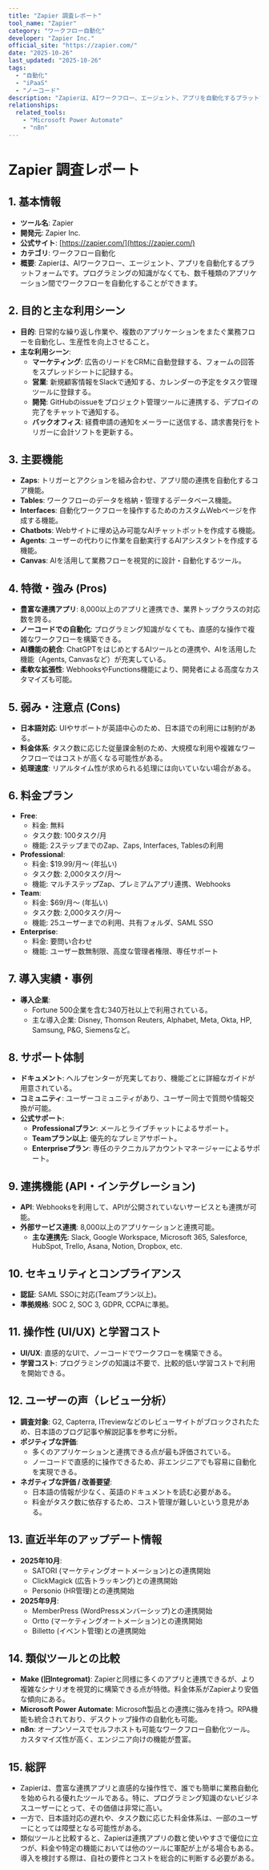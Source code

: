 ```yaml
---
title: "Zapier 調査レポート"
tool_name: "Zapier"
category: "ワークフロー自動化"
developer: "Zapier Inc."
official_site: "https://zapier.com/"
date: "2025-10-26"
last_updated: "2025-10-26"
tags:
  - "自動化"
  - "iPaaS"
  - "ノーコード"
description: "Zapierは、AIワークフロー、エージェント、アプリを自動化するプラットフォームです。プログラミングの知識がなくても、数千種類のアプリケーション間でワークフローを自動化することができます。"
relationships:
  related_tools:
    - "Microsoft Power Automate"
    - "n8n"
---
```


# **Zapier 調査レポート**

## **1. 基本情報**

* **ツール名**: Zapier
* **開発元**: Zapier Inc.
* **公式サイト**: [https://zapier.com/](https://zapier.com/)
* **カテゴリ**: ワークフロー自動化
* **概要**: Zapierは、AIワークフロー、エージェント、アプリを自動化するプラットフォームです。プログラミングの知識がなくても、数千種類のアプリケーション間でワークフローを自動化することができます。

## **2. 目的と主な利用シーン**

* **目的**: 日常的な繰り返し作業や、複数のアプリケーションをまたぐ業務フローを自動化し、生産性を向上させること。
* **主な利用シーン**:
    * **マーケティング**: 広告のリードをCRMに自動登録する、フォームの回答をスプレッドシートに記録する。
    * **営業**: 新規顧客情報をSlackで通知する、カレンダーの予定をタスク管理ツールに登録する。
    * **開発**: GitHubのissueをプロジェクト管理ツールに連携する、デプロイの完了をチャットで通知する。
    * **バックオフィス**: 経費申請の通知をメーラーに送信する、請求書発行をトリガーに会計ソフトを更新する。

## **3. 主要機能**

* **Zaps**: トリガーとアクションを組み合わせ、アプリ間の連携を自動化するコア機能。
* **Tables**: ワークフローのデータを格納・管理するデータベース機能。
* **Interfaces**: 自動化ワークフローを操作するためのカスタムWebページを作成する機能。
* **Chatbots**: Webサイトに埋め込み可能なAIチャットボットを作成する機能。
* **Agents**: ユーザーの代わりに作業を自動実行するAIアシスタントを作成する機能。
* **Canvas**: AIを活用して業務フローを視覚的に設計・自動化するツール。

## **4. 特徴・強み (Pros)**

* **豊富な連携アプリ**: 8,000以上のアプリと連携でき、業界トップクラスの対応数を誇る。
* **ノーコードでの自動化**: プログラミング知識がなくても、直感的な操作で複雑なワークフローを構築できる。
* **AI機能の統合**: ChatGPTをはじめとするAIツールとの連携や、AIを活用した機能（Agents, Canvasなど）が充実している。
* **柔軟な拡張性**: WebhooksやFunctions機能により、開発者による高度なカスタマイズも可能。

## **5. 弱み・注意点 (Cons)**

* **日本語対応**: UIやサポートが英語中心のため、日本語での利用には制約がある。
* **料金体系**: タスク数に応じた従量課金制のため、大規模な利用や複雑なワークフローではコストが高くなる可能性がある。
* **処理速度**: リアルタイム性が求められる処理には向いていない場合がある。

## **6. 料金プラン**

* **Free**:
    * 料金: 無料
    * タスク数: 100タスク/月
    * 機能: 2ステップまでのZap、Zaps, Interfaces, Tablesの利用
* **Professional**:
    * 料金: $19.99/月〜 (年払い)
    * タスク数: 2,000タスク/月〜
    * 機能: マルチステップZap、プレミアムアプリ連携、Webhooks
* **Team**:
    * 料金: $69/月〜 (年払い)
    * タスク数: 2,000タスク/月〜
    * 機能: 25ユーザーまでの利用、共有フォルダ、SAML SSO
* **Enterprise**:
    * 料金: 要問い合わせ
    * 機能: ユーザー数無制限、高度な管理者権限、専任サポート

## **7. 導入実績・事例**

* **導入企業**:
    * Fortune 500企業を含む340万社以上で利用されている。
    * 主な導入企業: Disney, Thomson Reuters, Alphabet, Meta, Okta, HP, Samsung, P&G, Siemensなど。

## **8. サポート体制**

* **ドキュメント**: ヘルプセンターが充実しており、機能ごとに詳細なガイドが用意されている。
* **コミュニティ**: ユーザーコミュニティがあり、ユーザー同士で質問や情報交換が可能。
* **公式サポート**:
    * **Professionalプラン**: メールとライブチャットによるサポート。
    * **Teamプラン以上**: 優先的なプレミアサポート。
    * **Enterpriseプラン**: 専任のテクニカルアカウントマネージャーによるサポート。

## **9. 連携機能 (API・インテグレーション)**

* **API**: Webhooksを利用して、APIが公開されていないサービスとも連携が可能。
* **外部サービス連携**: 8,000以上のアプリケーションと連携可能。
    * **主な連携先**: Slack, Google Workspace, Microsoft 365, Salesforce, HubSpot, Trello, Asana, Notion, Dropbox, etc.

## **10. セキュリティとコンプライアンス**

* **認証**: SAML SSOに対応(Teamプラン以上)。
* **準拠規格**: SOC 2, SOC 3, GDPR, CCPAに準拠。

## **11. 操作性 (UI/UX) と学習コスト**

* **UI/UX**: 直感的なUIで、ノーコードでワークフローを構築できる。
* **学習コスト**: プログラミングの知識は不要で、比較的低い学習コストで利用を開始できる。

## **12. ユーザーの声（レビュー分析）**

* **調査対象**: G2, Capterra, ITreviewなどのレビューサイトがブロックされたため、日本語のブログ記事や解説記事を参考に分析。
* **ポジティブな評価**:
    * 多くのアプリケーションと連携できる点が最も評価されている。
    * ノーコードで直感的に操作できるため、非エンジニアでも容易に自動化を実現できる。
* **ネガティブな評価 / 改善要望**:
    * 日本語の情報が少なく、英語のドキュメントを読む必要がある。
    * 料金がタスク数に依存するため、コスト管理が難しいという意見がある。

## **13. 直近半年のアップデート情報**

* **2025年10月**:
    * SATORI (マーケティングオートメーション)との連携開始
    * ClickMagick (広告トラッキング)との連携開始
    * Personio (HR管理)との連携開始
* **2025年9月**:
    * MemberPress (WordPressメンバーシップ)との連携開始
    * Ortto (マーケティングオートメーション)との連携開始
    * Billetto (イベント管理)との連携開始

## **14. 類似ツールとの比較**

* **Make (旧Integromat)**: Zapierと同様に多くのアプリと連携できるが、より複雑なシナリオを視覚的に構築できる点が特徴。料金体系がZapierより安価な傾向にある。
* **Microsoft Power Automate**: Microsoft製品との連携に強みを持つ。RPA機能も統合されており、デスクトップ操作の自動化も可能。
* **n8n**: オープンソースでセルフホストも可能なワークフロー自動化ツール。カスタマイズ性が高く、エンジニア向けの機能が豊富。

## **15. 総評**

* Zapierは、豊富な連携アプリと直感的な操作性で、誰でも簡単に業務自動化を始められる優れたツールである。特に、プログラミング知識のないビジネスユーザーにとって、その価値は非常に高い。
* 一方で、日本語対応の遅れや、タスク数に応じた料金体系は、一部のユーザーにとっては障壁となる可能性がある。
* 類似ツールと比較すると、Zapierは連携アプリの数と使いやすさで優位に立つが、料金や特定の機能においては他のツールに軍配が上がる場合もある。導入を検討する際は、自社の要件とコストを総合的に判断する必要がある。
